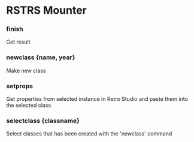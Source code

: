 # RSTRS Mounter

### finish 
Get result

### newclass {name, year}
Make new class

### setprops
Get properties from selected instance in Retro Studio and paste them into the selected class. 

### selectclass {classname}
Select classes that has been created with the 'newclass' command

